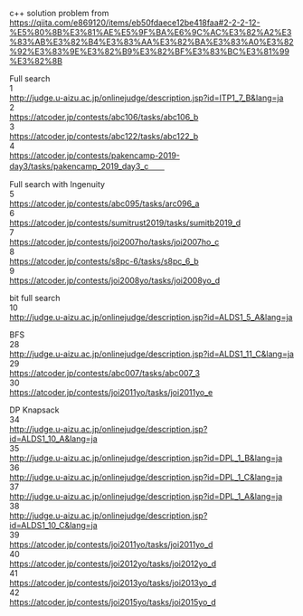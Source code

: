 c++ solution 
problem from https://qiita.com/e869120/items/eb50fdaece12be418faa#2-2-2-12-%E5%80%8B%E3%81%AE%E5%9F%BA%E6%9C%AC%E3%82%A2%E3%83%AB%E3%82%B4%E3%83%AA%E3%82%BA%E3%83%A0%E3%82%92%E3%83%9E%E3%82%B9%E3%82%BF%E3%83%BC%E3%81%99%E3%82%8B

Full search  
1  
http://judge.u-aizu.ac.jp/onlinejudge/description.jsp?id=ITP1_7_B&lang=ja  
2  
https://atcoder.jp/contests/abc106/tasks/abc106_b  
3  
https://atcoder.jp/contests/abc122/tasks/abc122_b  
4  
https://atcoder.jp/contests/pakencamp-2019-day3/tasks/pakencamp_2019_day3_c　　

Full search with Ingenuity  
5  
https://atcoder.jp/contests/abc095/tasks/arc096_a  
6  
https://atcoder.jp/contests/sumitrust2019/tasks/sumitb2019_d  
7  
https://atcoder.jp/contests/joi2007ho/tasks/joi2007ho_c  
8  
https://atcoder.jp/contests/s8pc-6/tasks/s8pc_6_b  
9  
https://atcoder.jp/contests/joi2008yo/tasks/joi2008yo_d  

bit full search  
10  
http://judge.u-aizu.ac.jp/onlinejudge/description.jsp?id=ALDS1_5_A&lang=ja  


BFS  
28  
http://judge.u-aizu.ac.jp/onlinejudge/description.jsp?id=ALDS1_11_C&lang=ja  
29  
https://atcoder.jp/contests/abc007/tasks/abc007_3  
30  
https://atcoder.jp/contests/joi2011yo/tasks/joi2011yo_e  


DP Knapsack  
34  
http://judge.u-aizu.ac.jp/onlinejudge/description.jsp?id=ALDS1_10_A&lang=ja  
35  
http://judge.u-aizu.ac.jp/onlinejudge/description.jsp?id=DPL_1_B&lang=ja  
36  
http://judge.u-aizu.ac.jp/onlinejudge/description.jsp?id=DPL_1_C&lang=ja  
37  
http://judge.u-aizu.ac.jp/onlinejudge/description.jsp?id=DPL_1_A&lang=ja  
38  
http://judge.u-aizu.ac.jp/onlinejudge/description.jsp?id=ALDS1_10_C&lang=ja  
39  
https://atcoder.jp/contests/joi2011yo/tasks/joi2011yo_d  
40  
https://atcoder.jp/contests/joi2012yo/tasks/joi2012yo_d  
41  
https://atcoder.jp/contests/joi2013yo/tasks/joi2013yo_d  
42  
https://atcoder.jp/contests/joi2015yo/tasks/joi2015yo_d  
